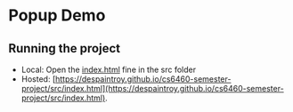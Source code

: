 # Popup Demo

## Running the project

* Local: Open the [index.html](src/index.html) fine in the src folder
* Hosted: [https://despaintroy.github.io/cs6460-semester-project/src/index.html](https://despaintroy.github.io/cs6460-semester-project/src/index.html).